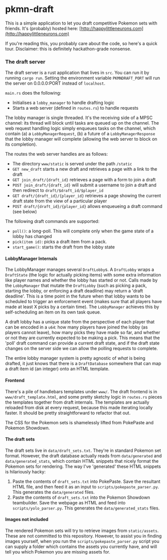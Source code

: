# pkmn-draft

This is a simple application to let you draft competitive Pokemon sets with friends. It's (probably) hosted
here: [http://happylittleneurons.com](http://happylittleneurons.com)

If you're reading this, you probably care about the code, so here's a quick tour. Disclaimer: this is definitely
hackathon-grade nonsense.

### The draft server

The draft server is a rust application that lives in `src`. You can run it by running
`cargo run`. Setting the environment variable `PKMNDRAFT_PORT` will run the server on 0.0.0.0:PORT instead
of `localhost`.

`main.rs` does the following:

* Initialises a `lobby_manager` to handle drafting logic
* Starts a web server (defined in `routes.rs`) to handle requests

The lobby manager is single threaded. It's the receiving side of a MPSC channel: its thread will block until tasks are
queued up on the channel. The web request handling logic simply enqueues tasks on the channel, which contain (a) a
`LobbyManagerRequest`, (b) a future of a `LobbyManagerResponse` that the lobby manager will complete (allowing the web
server to block on its completion).

The routes the web server handles are as follows:

* The directory `www/static` is served under the path `/static`
* `GET new_draft` starts a new draft and retrieves a page with a link to the draft
* `GET join_draft/{draft_id}` retrieves a page with a form to join a draft
* `POST join_draft/{draft_id}` will submit a username to join a draft and then redirect to `draft/$draft_id/$player_id`
* `GET draft/{draft_id}/{player_id}` retrieves a page showing the current draft state from the view of a particular
  player
* `POST draft/{draft_id}/{player_id}` allows enqueueing a draft command (see below)

The following draft commands are supported:

* `poll()`: a long-poll. This will complete only when the game state of a lobby has changed
* `pick(item id)`: picks a draft item from a pack.
* `start_game()`: starts the draft from the lobby state

#### LobbyManager Internals

The LobbyManager manages several `DraftLobby`s. A `DraftLobby` wraps a `DraftState` (the logic for actually picking
items) with some extra information like player names and whether the lobby has started or not. Calls made by
the `LobbyManager` that mutate the `DraftLobby` (such as picking a pack, starting the lobby, or enforcing a draft
deadline) may return a 'draft deadline'. This is a time point in the future when that lobby wants to be scheduled to
trigger an enforcement event (makes sure that all players have made at least X picks by a certain time).
The `LobbyManager` achieves this by self-scheduling an item on its own task queue.

A draft lobby has a unique state from the perspective of each player that can be encoded in a `u64`: how many players
have joined the lobby (as players cannot leave), how many picks they have made so far, and whether or not they are
currently expected to be making a pick. This means that the 'poll' draft command can provide a current draft state, and
if the draft state changes on the server side we can allow the polling requests to complete.

The entire lobby manager system is pretty agnostic of _what_ is being drafted, it just knows that there is
a `DraftDatabase` somewhere that can map a draft item id (an integer) onto an HTML template.

#### Frontend

There's a pile of handlebars templates under `www/`. The draft frontend is in `www/draft_template.html`, and some pretty
sketchy logic in `routes.rs` pieces the templates together from draft internals. The templates are actually reloaded
from disk at every request, because this made iterating locally faster. It should be pretty straightforward to refactor
that out.

The CSS for the Pokemon sets is shamelessly lifted from PokePaste and Pokemon Showdown.

#### The draft sets

The draft sets live in `data/draft_sets.txt`. They're in standard Pokemon set format. However, the draft database
actually reads from `data/generated` and `data/generated_stats`, which contain HTML snippets that nicely format the
Pokemon sets for rendering. The way I've 'generated' these HTML snippets is hilariously hacky:

1. Paste the contents of `draft_sets.txt` into PokePaste. Save the resultant HTML file, and then feed it as an input
   to `scripts/pokepaste_parser.py`. This generates the `data/generated` files.
2. Paste the contents of `draft_sets.txt` into the Pokemon Showdown teambuilder. Save the webpage as HTML and feed
   into `scripts/yolo_parser.py`. This generates the `data/generated_stats` files.

#### Images not included

The rendered Pokemon sets will try to retrieve images from `static/assets`. These are not committed to this repository.
However, to assist you in finding images yourself, when you run the `scripts/pokepaste_parser.py` script you can supply
a folder which contains the assets you currently have, and will tell you which Pokemon you are missing assets for.